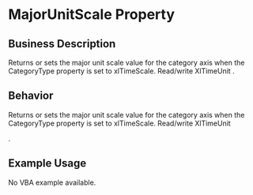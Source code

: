 # MajorUnitScale Property

## Business Description
Returns or sets the major unit scale value for the category axis when the CategoryType property is set to xlTimeScale. Read/write XlTimeUnit .

## Behavior
Returns or sets the major unit scale value for the category axis when the CategoryType property is set to xlTimeScale. Read/write XlTimeUnit

.

## Example Usage
No VBA example available.
